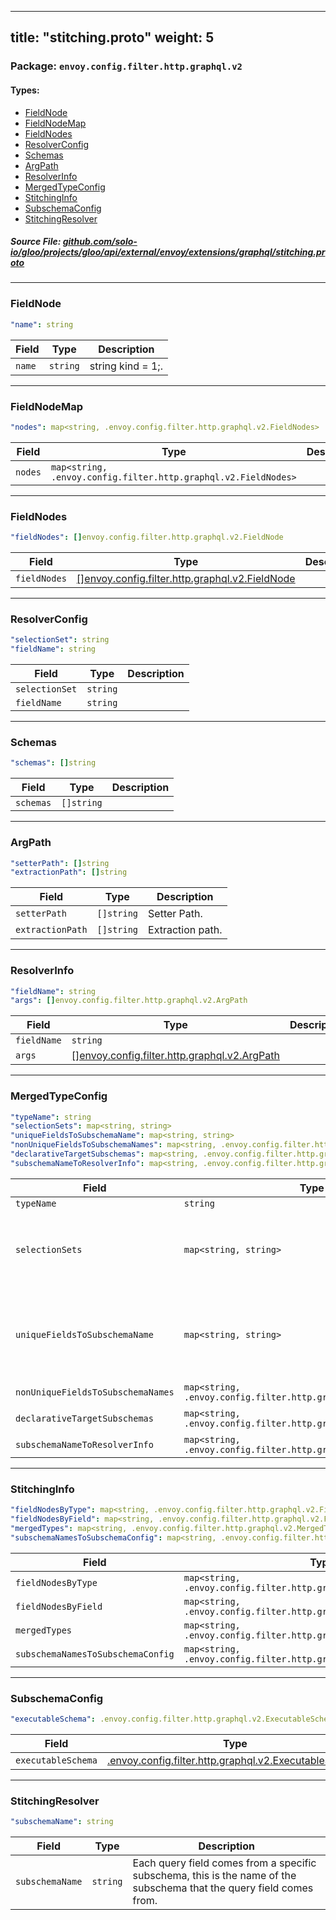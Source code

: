 
---
title: "stitching.proto"
weight: 5
---

<!-- Code generated by solo-kit. DO NOT EDIT. -->


### Package: `envoy.config.filter.http.graphql.v2` 
#### Types:


- [FieldNode](#fieldnode)
- [FieldNodeMap](#fieldnodemap)
- [FieldNodes](#fieldnodes)
- [ResolverConfig](#resolverconfig)
- [Schemas](#schemas)
- [ArgPath](#argpath)
- [ResolverInfo](#resolverinfo)
- [MergedTypeConfig](#mergedtypeconfig)
- [StitchingInfo](#stitchinginfo)
- [SubschemaConfig](#subschemaconfig)
- [StitchingResolver](#stitchingresolver)
  



##### Source File: [github.com/solo-io/gloo/projects/gloo/api/external/envoy/extensions/graphql/stitching.proto](https://github.com/solo-io/gloo/blob/master/projects/gloo/api/external/envoy/extensions/graphql/stitching.proto)





---
### FieldNode



```yaml
"name": string

```

| Field | Type | Description |
| ----- | ---- | ----------- | 
| `name` | `string` | string kind = 1;. |




---
### FieldNodeMap



```yaml
"nodes": map<string, .envoy.config.filter.http.graphql.v2.FieldNodes>

```

| Field | Type | Description |
| ----- | ---- | ----------- | 
| `nodes` | `map<string, .envoy.config.filter.http.graphql.v2.FieldNodes>` |  |




---
### FieldNodes



```yaml
"fieldNodes": []envoy.config.filter.http.graphql.v2.FieldNode

```

| Field | Type | Description |
| ----- | ---- | ----------- | 
| `fieldNodes` | [[]envoy.config.filter.http.graphql.v2.FieldNode](../stitching.proto.sk/#fieldnode) |  |




---
### ResolverConfig



```yaml
"selectionSet": string
"fieldName": string

```

| Field | Type | Description |
| ----- | ---- | ----------- | 
| `selectionSet` | `string` |  |
| `fieldName` | `string` |  |




---
### Schemas



```yaml
"schemas": []string

```

| Field | Type | Description |
| ----- | ---- | ----------- | 
| `schemas` | `[]string` |  |




---
### ArgPath



```yaml
"setterPath": []string
"extractionPath": []string

```

| Field | Type | Description |
| ----- | ---- | ----------- | 
| `setterPath` | `[]string` | Setter Path. |
| `extractionPath` | `[]string` | Extraction path. |




---
### ResolverInfo



```yaml
"fieldName": string
"args": []envoy.config.filter.http.graphql.v2.ArgPath

```

| Field | Type | Description |
| ----- | ---- | ----------- | 
| `fieldName` | `string` |  |
| `args` | [[]envoy.config.filter.http.graphql.v2.ArgPath](../stitching.proto.sk/#argpath) |  |




---
### MergedTypeConfig



```yaml
"typeName": string
"selectionSets": map<string, string>
"uniqueFieldsToSubschemaName": map<string, string>
"nonUniqueFieldsToSubschemaNames": map<string, .envoy.config.filter.http.graphql.v2.Schemas>
"declarativeTargetSubschemas": map<string, .envoy.config.filter.http.graphql.v2.Schemas>
"subschemaNameToResolverInfo": map<string, .envoy.config.filter.http.graphql.v2.ResolverInfo>

```

| Field | Type | Description |
| ----- | ---- | ----------- | 
| `typeName` | `string` |  |
| `selectionSets` | `map<string, string>` | map of subschema name to selection set string e.g. name_subschema: '{ id }'. |
| `uniqueFieldsToSubschemaName` | `map<string, string>` | schema -> resolver map<string, ResolverConfig> resolver_config = 4; field name -> scema name. |
| `nonUniqueFieldsToSubschemaNames` | `map<string, .envoy.config.filter.http.graphql.v2.Schemas>` |  |
| `declarativeTargetSubschemas` | `map<string, .envoy.config.filter.http.graphql.v2.Schemas>` | schema -> subschemas. |
| `subschemaNameToResolverInfo` | `map<string, .envoy.config.filter.http.graphql.v2.ResolverInfo>` |  |




---
### StitchingInfo



```yaml
"fieldNodesByType": map<string, .envoy.config.filter.http.graphql.v2.FieldNodes>
"fieldNodesByField": map<string, .envoy.config.filter.http.graphql.v2.FieldNodeMap>
"mergedTypes": map<string, .envoy.config.filter.http.graphql.v2.MergedTypeConfig>
"subschemaNamesToSubschemaConfig": map<string, .envoy.config.filter.http.graphql.v2.SubschemaConfig>

```

| Field | Type | Description |
| ----- | ---- | ----------- | 
| `fieldNodesByType` | `map<string, .envoy.config.filter.http.graphql.v2.FieldNodes>` |  |
| `fieldNodesByField` | `map<string, .envoy.config.filter.http.graphql.v2.FieldNodeMap>` |  |
| `mergedTypes` | `map<string, .envoy.config.filter.http.graphql.v2.MergedTypeConfig>` |  |
| `subschemaNamesToSubschemaConfig` | `map<string, .envoy.config.filter.http.graphql.v2.SubschemaConfig>` |  |




---
### SubschemaConfig



```yaml
"executableSchema": .envoy.config.filter.http.graphql.v2.ExecutableSchema

```

| Field | Type | Description |
| ----- | ---- | ----------- | 
| `executableSchema` | [.envoy.config.filter.http.graphql.v2.ExecutableSchema](../graphql.proto.sk/#executableschema) |  |




---
### StitchingResolver



```yaml
"subschemaName": string

```

| Field | Type | Description |
| ----- | ---- | ----------- | 
| `subschemaName` | `string` | Each query field comes from a specific subschema, this is the name of the subschema that the query field comes from. |





<!-- Start of HubSpot Embed Code -->
<script type="text/javascript" id="hs-script-loader" async defer src="//js.hs-scripts.com/5130874.js"></script>
<!-- End of HubSpot Embed Code -->
